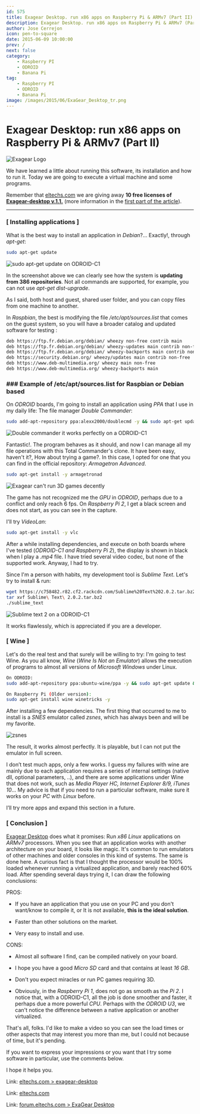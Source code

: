 ```yaml
---
id: 575
title: Exagear Desktop. run x86 apps on Raspberry Pi & ARMv7 (Part II)
description: Exagear Desktop. run x86 apps on Raspberry Pi & ARMv7 (Part II)
author: Jose Cerrejon
icon: pen-to-square
date: 2015-06-09 10:00:00
prev: /
next: false
category:
    - Raspberry PI
    - ODROID
    - Banana Pi
tag:
    - Raspberry PI
    - ODROID
    - Banana Pi
image: /images/2015/06/ExaGear_Desktop_tr.png
---
```


# Exagear Desktop: run x86 apps on Raspberry Pi & ARMv7 (Part II)

![Exagear Logo](/images/2015/06/ExaGear_Desktop_tr.png)

We have learned a little about running this software, its installation and how to run it. Today we are going to execute a virtual machine and some programs.

Remember that [eltechs.com](https://eltechs.com/?utm_source=misapuntesde&utm_medium=post_part1&utm_campaign=ED_May2015_release) we are giving away **10 free licenses of [Exagear-desktop v.1.1.](https://eltechs.com/product/exagear-desktop/?utm_source=misapuntesde&utm_medium=post_part1&utm_campaign=ED_May2015_release)** (more information in the [first part of the article](/post.php?id=573)).

---

### [ Installing applications ]

What is the best way to install an application in _Debian_?... Exactly!, through _apt-get_:

```bash
sudo apt-get update
```

![sudo apt-get update on ODROID-C1](/images/2015/06/updating_exagear.jpg "sudo apt-get update on ODROID-C1")

In the screenshot above we can clearly see how the system is **updating from 386 repositories**. Not all commands are supported, for example, you can not use _apt-get dist-upgrade_.

As I said, both host and guest, shared user folder, and you can copy files from one machine to another.

In _Raspbian_, the best is modifying the file _/etc/apt/sources.list_ that comes on the guest system, so you will have a broader catalog and updated software for testing :

```bash
deb https://ftp.fr.debian.org/debian/ wheezy non-free contrib main
deb https://ftp.fr.debian.org/debian/ wheezy-updates main contrib non-free
deb https://ftp.fr.debian.org/debian/ wheezy-backports main contrib non-free
deb https://security.debian.org/ wheezy/updates main contrib non-free
deb https://www.deb-multimedia.org/ wheezy main non-free
deb https://www.deb-multimedia.org/ wheezy-backports main
```

### ### Example of /etc/apt/sources.list for Raspbian or Debian based

On _ODROID_ boards, I'm going to install an application using _PPA_ that I use in my daily life: The file manager _Double Commander_:

```bash
sudo add-apt-repository ppa:alexx2000/doublecmd -y && sudo apt-get update && sudo apt-get install -y doublecmd-gtk
```

![Double commander it works perfectly on a ODROID-C1](/images/2015/06/doublecmd.jpg "Double commander it works perfectly on a ODROID-C1")

Fantastic!. The program behaves as it should, and now I can manage all my file operations with this Total Commander's clone. It have been easy, haven't it?, How about trying a game?. In this case, I opted for one that you can find in the official repository: _Armagetron Advanced_.

```bash
sudo apt-get install -y armagetronad
```

![Exagear can't run 3D games decently](/images/2015/06/armagetron.jpg "Exagear can't run 3D games decently")

The game has not recognized me the _GPU_ in _ODROID_, perhaps due to a conflict and only reach 6 fps. On _Raspberry Pi 2_, I get a black screen and does not start, as you can see in the capture.

I'll try _VideoLan_:

```bash
sudo apt-get install -y vlc
```

After a while installing dependencies, and execute on both boards where I've tested (_ODROID-C1 and Raspberry Pi 2_), the display is shown in black when I play a _.mp4_ file. I have tried several video codec, but none of the supported work. Anyway, I had to try.

Since I'm a person with habits, my development tool is _Sublime Text_. Let's try to install & run:

```bash
wget https://c758482.r82.cf2.rackcdn.com/Sublime%20Text%202.0.2.tar.bz2
tar xvf Sublime\ Text\ 2.0.2.tar.bz2
./sublime_text
```

![Sublime text 2 on a ODROID-C1](/images/2015/06/sublime.jpg "Sublime text 2 on a ODROID-C1")

It works flawlessly, which is appreciated if you are a developer.

### [ Wine ]

Let's do the real test and that surely will be willing to try: I'm going to test Wine. As you all know, _Wine_ (_Wine Is Not an Emulator_) allows the execution of programs to almost all versions of _Microsoft Windows_ under Linux.

```bash
On ODROID:
sudo add-apt-repository ppa:ubuntu-wine/ppa -y && sudo apt-get update && sudo apt-get install wine1.7 winetricks -y

On Raspberry Pi (Older version):
sudo apt-get install wine winetricks -y
```

After installing a few dependencies. The first thing that occurred to me to install is a _SNES_ emulator called _zsnes_, which has always been and will be my favorite.

![zsnes](/images/2015/06/zsnes.jpg "zsnes")

The result, it works almost perfectly. It is playable, but I can not put the emulator in full screen.

I don’t test much apps, only a few works. I guess my failures with wine are mainly due to each application requires a series of internal settings (native dll, optional parameters, ..), and there are some applications under Wine that does not work, such as _Media Player HC, Internet Explorer 8/9, iTunes 10_... My advice is that if you need to run a particular software, make sure it works on your _PC_ with _Linux_ before.

I’ll try more apps and expand this section in a future.

### [ Conclusion ]

[Exagear Desktop](https://eltechs.com/product/exagear-desktop/?utm_source=misapuntesde&utm_medium=post_part1&utm_campaign=ED_May2015_release) does what it promises: Run _x86 Linux_ applications on _ARMv7_ processors. When you see that an application works with another architecture on your board, it looks like magic. It's common to run emulators of other machines and older consoles in this kind of systems. The same is done here. A curious fact is that I thought the processor would be 100% loaded whenever running a virtualized application, and barely reached 60% load. After spending several days trying it, I can draw the following conclusions:

PROS:

-   If you have an application that you use on your PC and you don't want/know to compile it, or It is not available, **this is the ideal solution**.

-   Faster than other solutions on the market.

-   Very easy to install and use.

CONS:

-   Almost all software I find, can be compiled natively on your board.

-   I hope you have a good _Micro SD_ card and that contains at least _16 GB_.

-   Don't you expect miracles or run PC games requiring 3D.

-   Obviously, in the _Raspberry Pi 1_, does not go as smooth as the _Pi 2_. I notice that, with a ODROID-C1, all the job is done smoother and faster, it perhaps due a more powerful _CPU_. Perhaps with the _ODROID U3_, we can't notice the difference between a native application or another virtualized.

That's all, folks. I'd like to make a video so you can see the load times or other aspects that may interest you more than me, but I could not because of time, but it's pending.

If you want to express your impressions or you want that I try some software in particular, use the comments below.

I hope it helps you.

Link: [eltechs.com > exagear-desktop](https://eltechs.com/product/exagear-desktop/?utm_source=misapuntesde&utm_medium=post_part1&utm_campaign=ED_May2015_release)

Link: [eltechs.com](https://eltechs.com/?utm_source=misapuntesde&utm_medium=post_part1&utm_campaign=ED_May2015_release)

Link: [forum.eltechs.com > ExaGear Desktop](https://forum.eltechs.com/viewforum.php?f=4&sid=4cf5f1b3dc6734f54787c7dee2e5c842)
